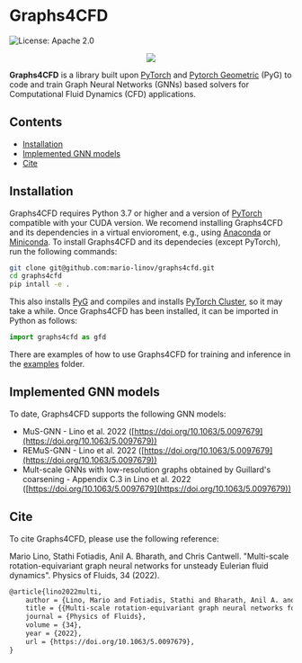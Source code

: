 # Graphs4CFD

![License: Apache 2.0](https://img.shields.io/badge/License-Apache%202.0-green.svg)

<p align="center">
  <img src="https://i.ibb.co/BnV3P44/example-remus-gnn.gif" />
</p>

**Graphs4CFD** is a library built upon [PyTorch](https://pytorch.org/) and [Pytorch Geometric](https://pytorch-geometric.readthedocs.io/en/latest/) (PyG) to code and train Graph Neural Networks (GNNs) based solvers for Computational Fluid Dynamics (CFD) applications.

## Contents
<!-- Table of contents -->
- [Installation](#installation)
- [Implemented GNN models](#implemented-gnn-models)
- [Cite](#cite)

## Installation

Graphs4CFD requires Python 3.7 or higher and a version of [PyTorch](https://pytorch.org/) compatible with your CUDA version.
We recomend installing Graphs4CFD and its dependencies in a virtual envioroment, e.g., using [Anaconda](https://www.anaconda.com/) or [Miniconda](https://docs.conda.io/en/latest/miniconda.html).
To install Graphs4CFD and its dependecies (except PyTorch), run the following commands:

```bash
git clone git@github.com:mario-linov/graphs4cfd.git
cd graphs4cfd
pip intall -e .
```

This also installs [PyG](https://pytorch-geometric.readthedocs.io/en/latest/) and compiles and installs [PyTorch Cluster](https://github.com/rusty1s/pytorch_cluster), so it may take a while.
Once Graphs4CFD has been installed, it can be imported in Python as follows:

```python
import graphs4cfd as gfd
```

There are examples of how to use Graphs4CFD for training and inference in the [examples](https://github.com/mario-linov/graphs4cfd/tree/main/examples) folder.

## Implemented GNN models

To date, Graphs4CFD supports the following GNN models:
- MuS-GNN - Lino et al. 2022 ([https://doi.org/10.1063/5.0097679](https://doi.org/10.1063/5.0097679))
- REMuS-GNN - Lino et al. 2022 ([https://doi.org/10.1063/5.0097679](https://doi.org/10.1063/5.0097679))
- Mult-scale GNNs with low-resolution graphs obtained by Guillard's coarsening - Appendix C.3 in Lino et al. 2022 ([https://doi.org/10.1063/5.0097679](https://doi.org/10.1063/5.0097679))


## Cite

To cite Graphs4CFD, please use the following reference:

Mario Lino, Stathi Fotiadis, Anil A. Bharath, and Chris Cantwell. "Multi-scale rotation-equivariant graph neural networks for unsteady Eulerian fluid dynamics". Physics of Fluids, 34 (2022).

```latex
@article{lino2022multi,
    author = {Lino, Mario and Fotiadis, Stathi and Bharath, Anil A. and Cantwell, Chris},
    title = {{Multi-scale rotation-equivariant graph neural networks for unsteady Eulerian fluid dynamics}},
    journal = {Physics of Fluids},
    volume = {34},
    year = {2022},
    url = {https://doi.org/10.1063/5.0097679},
}
```
